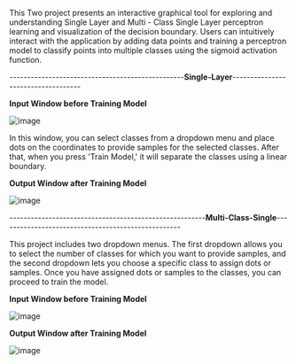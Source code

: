 This Two project presents an interactive graphical tool for exploring and understanding Single Layer and Multi - Class Single Layer perceptron learning and visualization of the decision boundary. Users can intuitively interact with the application by adding data points and training a perceptron model to classify points into multiple classes using the sigmoid activation function.

-------------------------------------------------**Single-Layer**-----------------------------------

**Input Window before Training Model**


![image](https://github.com/user-attachments/assets/4df8d2ce-178d-4782-b65b-8ecc0c744308)

 In this window, you can select classes from a dropdown menu and place dots on the coordinates to provide samples for the selected classes. After that, when you press 'Train Model,' it will separate the classes using a linear boundary.

**Output Window after Training Model**


![image](https://github.com/user-attachments/assets/0ddf710a-9d1c-46ea-9f45-65ae53d627da)



-------------------------------------------------------**Multi-Class-Single**---------------------------------------------------

This project includes two dropdown menus. The first dropdown allows you to select the number of classes for which you want to provide samples, and the second dropdown lets you choose a specific class to assign dots or samples. Once you have assigned dots or samples to the classes, you can proceed to train the model.

**Input Window before Training Model**

![image](https://github.com/user-attachments/assets/e5c2b419-b429-436a-9907-c7b902e6f85c)



**Output Window after Training Model**

![image](https://github.com/user-attachments/assets/3954c3f8-00f8-4b6d-a9be-4ffdb9b61fa7)


